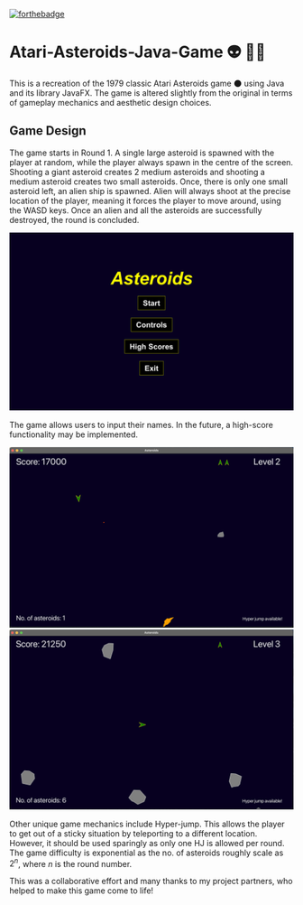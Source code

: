 [![forthebadge](https://forthebadge.com/images/badges/made-with-java.svg)](https://forthebadge.com)

# Atari-Asteroids-Java-Game :alien: :astronaut:

This is a recreation of the 1979 classic Atari Asteroids game :new_moon: using Java and its library JavaFX. 
The game is altered slightly from the original in terms of gameplay mechanics and aesthetic design choices.

## Game Design

The game starts in Round 1. A single large asteroid is spawned with the player at random, while the player always spawn in the centre
of the screen. Shooting a giant asteroid creates 2 medium asteroids and shooting a medium asteroid creates two small asteroids. 
Once, there is only one small asteroid left, an alien ship is spawned. Alien will always shoot at the precise location of the player,
meaning it forces the player to move around, using the WASD keys. Once an alien and all the asteroids are successfully destroyed, 
the round is concluded. 

<img src = '/Screenshots/sc1.png'/>

The game allows users to input their names. In the future, a high-score functionality may be implemented. 

<img src = '/Screenshots/sc2.png'/>

<img src = '/Screenshots/sc3.png'/>

Other unique game mechanics include Hyper-jump. This allows the player to get out of a sticky situation by teleporting to a different location.
However, it should be used sparingly as only one HJ is allowed per round. The game difficulty is exponential as the no. of asteroids roughly scale as
$2^n$, where $n$ is the round number.

This was a collaborative effort and many thanks to my project partners, who helped to make this game come to life!

